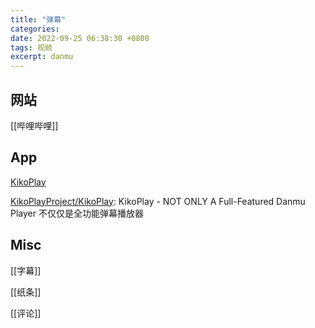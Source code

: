 ```yaml
---
title: "弹幕"
categories: 
date: 2022-09-25 06:38:30 +0800
tags: 视频
excerpt: danmu
---
```





## 网站

[[哔哩哔哩]]


## App

[KikoPlay](https://kikoplay.fun/)

[KikoPlayProject/KikoPlay](https://github.com/KikoPlayProject/KikoPlay/): KikoPlay - NOT ONLY A Full-Featured Danmu Player 不仅仅是全功能弹幕播放器





## Misc

[[字幕]]

[[纸条]]

[[评论]]


